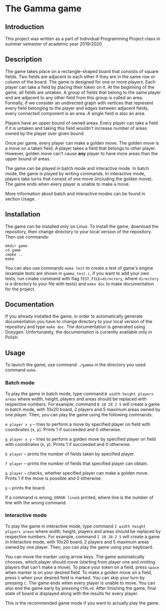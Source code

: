 # The Gamma game
## Introduction
This project was written as a part of Individual Programming Project class in summer semester of academic year 2019/2020.
## Description
The game takes place on a rectangle-shaped board that consists of square fields. 
Two fields are adjacent to each other if they are in the same row or column of the board.
The game is designed for one or more players. Each player can take a field by placing their token on it. At the beginning of the game, all fields are untaken. 
A group of fields that belong to the same player and are adjacent to any other field from this group is called an area. 
Formally, if we consider an undirected graph with vertices that represent every field belonging to the player and edges between adjacent fields, 
every connected component is an area. A single field is also an area.

Players have an upper bound of owned areas. 
Every player can take a field if it is untaken and taking this field wouldn't increase number of areas owned by the player over given bound.

Once per game, every player can make a golden move. The golden move is a move on a taken field. 
A player takes a field that belongs to other player. However, golden move can't cause **any** player to have more areas than the upper bound of areas.

The game can be played in batch mode and interactive mode. 
In batch mode, the game is played by writing commands. 
In interactive mode, players take turns that consist of one move (including the golden move). The game ends when every player is unable to make a move.

More information about batch and interactive modes can be found in section Usage.

## Installation
The game can be installed only on Linux. To install the game, download the repository, then change directory to your local version of the repository. 
Then use commands:
```
mkdir game
cd game
cmake ..
make
```
You can also use commands `make test` to create a test of game's engine (example tests are shown in `gamma_test.c`, if you want to add your own tests, 
run cmake command with flag ```TEST_FILE=directory```, where `directory` is a directory to your file with tests) and `make doc` to make documentation for the project.

## Documentation
If you already installed the game, in order to automatically generate documentation you have to change directory to your local version of the repository and type ```make doc```. The documentation is generated using Doxygen.
Unfortunately, the documentation is currently available only in Polish.

## Usage
To launch the game, use command ```./gamma``` in the directory you used command ```make```. 

### Batch mode
To play the game in batch mode, type command:```B width height players areas``` where width, height, players and areas should be replaced with respective numbers. For example, command ```B 10 20 2 5``` will create a game in batch mode, with 10x20 board, 2 players and 5 maximum areas owned by one player. Then, you can play the game using the following commands: 
  
```m player x y``` – tries to perform a move by specified player on field with coordinates (x, y). Prints 1 if succeeded and 0 otherwise.

```g player x y``` – tries to perform a golden move by specified player on field with coordinates (x, y). Prints 1 if succeeded and 0 otherwise.

```b player``` – prints the number of fields taken by specified player.

```f player``` – prints the number of fields that specified player can obtain.

```q player``` – checks, whether specified player can make a golden move. Prints 1 if the move is possible and 0 otherwise.

```p``` – prints the board.

If a command is wrong, ```ERROR line```is printed, where line is the number of line with the wrong command.

### Interactive mode

To play the game in interactive mode, type command ```I width height players areas``` where width, height, players and areas should be replaced by respective numbers. For example, command ```I 10 20 2 5``` will create a game in Interactive mode, with 10x20 board, 2 players and 5 maximum areas owned by one player. Then, you can play the game using your keyboard. 

You can move the marker using arrow keys. The game automatically chooses, which player should move (starting from player one and omiting players that can't make a move). To place your token on a field, press ```space``` when marker is on your desired field. To make a golden move on a field, press ```G``` when your desired field is marked. You can skip your turn by pressing ```C```. The game ends when every player is unable to move. You can also end the game early by pressing ```CTRL+D```. After finishing the game, final state of board is displayed along with the results for every player.

This is the recommended game mode if you want to actually play the game.
